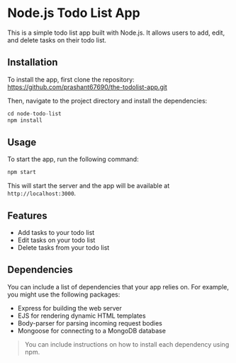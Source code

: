 # Node.js Todo List App
This is a simple todo list app built with Node.js. It allows users to add, edit, and delete tasks on their todo list.
## Installation

To install the app, first clone the repository:
https://github.com/prashant67690/the-todolist-app.git

Then, navigate to the project directory and install the dependencies:
```javascript
cd node-todo-list
npm install
```

## Usage

To start the app, run the following command:

```javascript 
npm start
```
This will start the server and the app will be available at `http://localhost:3000`.

## Features

- Add tasks to your todo list
- Edit tasks on your todo list
- Delete tasks from your todo list

## Dependencies
You can include a list of dependencies that your app relies on. For example, you might use the following packages:

- Express for building the web server
- EJS for rendering dynamic HTML templates
- Body-parser for parsing incoming request bodies
- Mongoose for connecting to a MongoDB database
> You can include instructions on how to install each dependency using npm.
